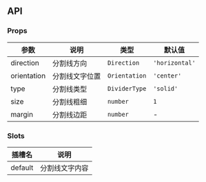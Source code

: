 ## API

### Props

| 参数        | 说明           | 类型          | 默认值         |
| ----------- | -------------- | ------------- | -------------- |
| direction   | 分割线方向     | `Direction`   | `'horizontal'` |
| orientation | 分割线文字位置 | `Orientation` | `'center'`     |
| type        | 分割线类型     | `DividerType` | `'solid'`      |
| size        | 分割线粗细     | `number`      | `1`            |
| margin      | 分割线边距     | `number`      | -              |

### Slots

| 插槽名  | 说明           |
| ------- | -------------- |
| default | 分割线文字内容 |
